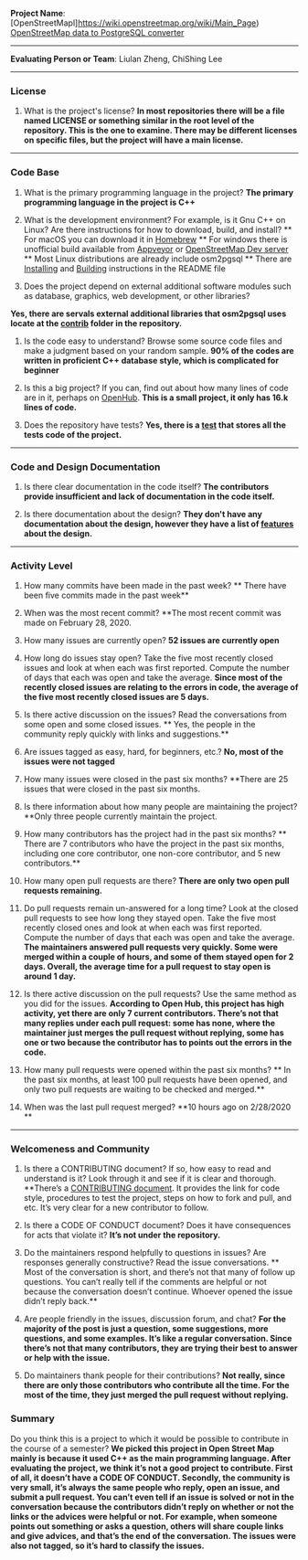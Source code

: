 **Project Name**: [OpenStreetMapl]https://wiki.openstreetmap.org/wiki/Main_Page)  [OpenStreetMap data to PostgreSQL converter](https://github.com/openstreetmap/osm2pgsql)

---

**Evaluating Person or Team**: Liulan Zheng, ChiShing Lee


---


### License

1. What is the project's license?
**In most repositories there will be a file named LICENSE or something similar in
the root level of the repository. This is the one to examine. There may be
different licenses on specific files, but the project will have a main license.**
---

### Code Base


1. What is the primary programming language in the project?
**The primary programming language in the project is C++**

1. What is the development environment? For example, is it Gnu C++ on Linux?
Are there instructions for how to download, build, and install?
** For macOS you can download it in [Homebrew](https://brew.sh/)
** For windows there is unofficial build available from [Appveyor](https://ci.appveyor.com/project/openstreetmap/osm2pgsql/history) or [OpenStreetMap Dev server](https://lonvia.dev.openstreetmap.org/osm2pgsql-winbuild/releases/)
** Most Linux distributions are already include osm2pgsql
** There are [Installing](https://github.com/openstreetmap/osm2pgsql#installing) and [Building](https://github.com/openstreetmap/osm2pgsql#building) instructions in the README file

1. Does the project depend on external additional software modules such as
database,  graphics, web development, or other libraries?


**Yes, there are servals external additional libraries that osm2pgsql uses locate at the [contrib](https://github.com/openstreetmap/osm2pgsql/tree/master/contrib) folder in the repository.**


1. Is the code easy to understand? Browse some source code files and make
a judgment based on your random sample.
**90% of the codes are written in proficient C++ database style, which is complicated for beginner**

1. Is this a big project? If you can, find out about how many lines of code
are in it, perhaps on [OpenHub](https://www.openhub.net/).
**This is a small project, it only has 16.k lines of code.**


1. Does the repository have tests?
**Yes, there is a [test](https://github.com/openstreetmap/osm2pgsql/tree/master/tests) that stores all the tests code of the project.**


---

### Code and Design Documentation
1. Is there clear documentation in the code itself?
**The contributors provide insufficient and lack of documentation in the code itself.**


1. Is there documentation about the design?
**They don't have any documentation about the design, however they have a list of [features](https://github.com/openstreetmap/osm2pgsql#features) about the design.**


---


### Activity Level


1. How many commits have been made in the past week?
** There have been five commits made in the past week**

1. When was the most recent commit?
**The most recent commit was made on February 28, 2020. 

1. How many issues are currently open?
**52 issues are currently open**

1. How long do issues stay open?
Take the five most recently closed issues and look at when each was first reported.
Compute the number of days that each was open and take the average.
**Since most of the recently closed issues are relating to the errors in code, the average of the five most recently closed issues are 5 days.**

1. Is there active discussion on the issues?
Read the conversations from some open and some closed issues.
** Yes, the people in the community reply quickly with links and suggestions.**

1. Are issues tagged as easy, hard, for beginners, etc.?
**No, most of the issues were not tagged**

1. How many issues were closed in the past six months?
**There are 25 issues that were closed in the past six months.


1. Is there information about how many people are maintaining the project?
**Only three people currently maintain the project. 

1. How many contributors has the project had in the past six months?
** There are 7 contributors who have the project in the past six months, including one core contributor, one non-core contributor, and 5 new contributors.**


1. How many open pull requests are there?
**There are only two open pull requests remaining.**

1. Do pull requests remain un-answered for a long time?
Look at the closed pull requests to see how long they stayed open.
Take the five most recently closed ones and look at when each was first reported.
Compute the number of days that each was open and take the average.
**The maintainers answered pull requests very quickly. Some were merged within a couple of hours, and some of them stayed open for 2 days. Overall, the average time for a pull request to stay open is around 1 day.**
1. Is there active discussion on the pull requests?
Use the same method as you did for the issues.
**According to Open Hub, this project has high activity, yet there are only 7 current contributors. There’s not that many replies under each pull request: some has none, where the maintainer just merges the pull request without replying, some has one or two because the contributor has to points out the errors in the code.**
1. How many pull requests were opened within the past six months?
** In the past six months, at least 100 pull requests have been opened, and only two pull requests are waiting to be checked and merged.**


1. When was the last  pull request  merged?
**10 hours ago on 2/28/2020 **

---
### Welcomeness and Community

1. Is there a CONTRIBUTING document? If so, how easy to read and understand is it?
Look through it and see if it is clear and thorough.
**There’s a [CONTRIBUTING document](https://github.com/openstreetmap/osm2pgsql/blob/master/CONTRIBUTING.md). It provides the link for code style, procedures to test the project, steps on how to fork and pull, and etc. It’s very clear for a new contributor to follow.

1. Is there a CODE OF CONDUCT document? Does it have consequences for acts that
violate it?
**It’s not under the repository.**

1. Do the maintainers respond helpfully to questions in issues?
Are responses generally constructive?
Read the issue conversations.
** Most of the conversation is short, and there’s not that many of follow up questions. You can’t really tell if the comments are helpful or not because the conversation doesn’t continue. Whoever opened the issue didn’t reply back.**


1. Are people friendly in the issues, discussion forum, and chat?
**For the majority of the post is just a question, some suggestions, more questions, and some examples. It’s like a regular conversation. Since there’s not that many contributors, they are trying their best to answer or help with the issue.**

1. Do maintainers thank people for their contributions?
**Not really, since there are only those contributors who contribute all the time. For the most of the time, they just merged the pull request without replying.**
### Summary
Do you think this is a project to which it would be possible to contribute in the
course of a semester?
**We picked this project in Open Street Map mainly is because it used C++ as the main programming language. After evaluating the project, we think it’s not a good project to contribute. First of all, it doesn’t have a CODE OF CONDUCT. Secondly, the community is very small, it’s always the same people who reply, open an issue, and submit a pull request. You can’t even tell if an issue is solved or not in the conversation because the contributors didn’t reply on whether or not the links or the advices were helpful or not. For example, when someone points out something or asks a question, others will share couple links and give advices, and that’s the end of the conversation. The issues were also not tagged, so it’s hard to classify the issues.**




